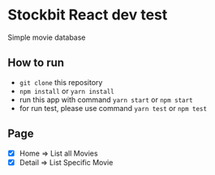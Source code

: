 # Stockbit React dev test
Simple movie database

## How to run
 - `git clone` this repository
 - `npm install` or `yarn install`  
 - run this app with command `yarn start` or `npm start`
 - for run test, please use command `yarn test` or `npm test`

 ## Page
 - [x] Home => List all Movies 
 - [x] Detail => List Specific Movie